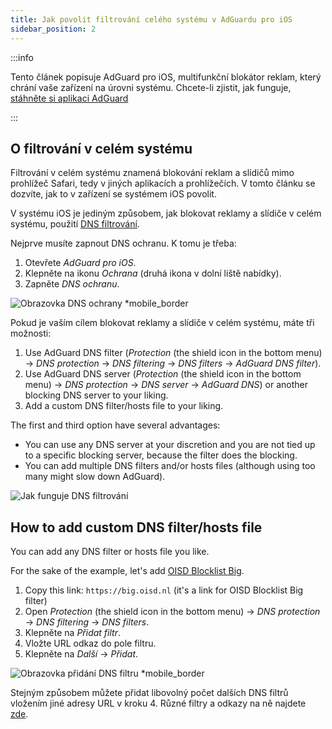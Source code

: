 ```yaml
---
title: Jak povolit filtrování celého systému v AdGuardu pro iOS
sidebar_position: 2
---
```


:::info

Tento článek popisuje AdGuard pro iOS, multifunkční blokátor reklam, který chrání vaše zařízení na úrovni systému. Chcete-li zjistit, jak funguje, [stáhněte si aplikaci AdGuard](https://adguard.com/download.html?auto=true)

:::

## O filtrování v celém systému

Filtrování v celém systému znamená blokování reklam a slídičů mimo prohlížeč Safari, tedy v jiných aplikacích a prohlížečích. V tomto článku se dozvíte, jak to v zařízení se systémem iOS povolit.

V systému iOS je jediným způsobem, jak blokovat reklamy a slídiče v celém systému, použití [DNS filtrování](https://adguard-dns.io/kb/general/dns-filtering/).

Nejprve musíte zapnout DNS ochranu. K tomu je třeba:

1. Otevřete *AdGuard pro iOS*.
2. Klepněte na ikonu *Ochrana* (druhá ikona v dolní liště nabídky).
3. Zapněte *DNS ochranu*.

![Obrazovka DNS ochrany *mobile_border](https://cdn.adtidy.org/public/Adguard/Blog/ios_dns_protection.PNG)

Pokud je vaším cílem blokovat reklamy a slídiče v celém systému, máte tři možnosti:

 1. Use AdGuard DNS filter (*Protection* (the shield icon in the bottom menu) → *DNS protection* → *DNS filtering* → *DNS filters* → *AdGuard DNS filter*).
 2. Use AdGuard DNS server (*Protection* (the shield icon in the bottom menu) → *DNS protection* → *DNS server* → *AdGuard DNS*) or another blocking DNS server to your liking.
 3. Add a custom DNS filter/hosts file to your liking.

The first and third option have several advantages:

* You can use any DNS server at your discretion and you are not tied up to a specific blocking server, because the filter does the blocking.
* You can add multiple DNS filters and/or hosts files (although using too many might slow down AdGuard).

![Jak funguje DNS filtrování](https://cdn.adtidy.org/public/Adguard/kb/DNS_filtering/how_dns_filtering_works_en.png)

## How to add custom DNS filter/hosts file

You can add any DNS filter or hosts file you like.

For the sake of the example, let's add [OISD Blocklist Big](https://oisd.nl/).

1. Copy this link: `https://big.oisd.nl` (it's a link for OISD Blocklist Big filter)
2. Open *Protection* (the shield icon in the bottom menu) → *DNS protection* → *DNS filtering* → *DNS filters*.
3. Klepněte na *Přidat filtr*.
4. Vložte URL odkaz do pole filtru.
5. Klepněte na *Další* → *Přidat*.

![Obrazovka přidání DNS filtru *mobile_border](https://cdn.adtidy.org/blog/new/ot4okIMGD236EB8905471.jpeg)

Stejným způsobem můžete přidat libovolný počet dalších DNS filtrů vložením jiné adresy URL v kroku 4. Různé filtry a odkazy na ně najdete [zde](https://filterlists.com).
